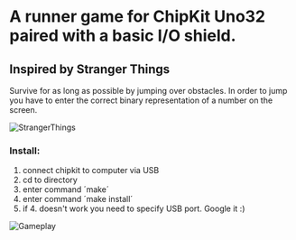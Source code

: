 # A runner game for ChipKit Uno32 paired with a basic I/O shield.
## Inspired by Stranger Things

Survive for as long as possible by jumping over obstacles. In order to jump you have to enter the correct binary representation of a number on the screen.

![StrangerThings](https://i.imgur.com/K0GKaWw.jpg)

### Install:

1. connect chipkit to computer via USB
2. cd to directory
3. enter command ´make´
4. enter command ´make install´
5. if 4. doesn't work you need to specify USB port. Google it :)


![Gameplay](https://j.gifs.com/kZw2WN.gif)

